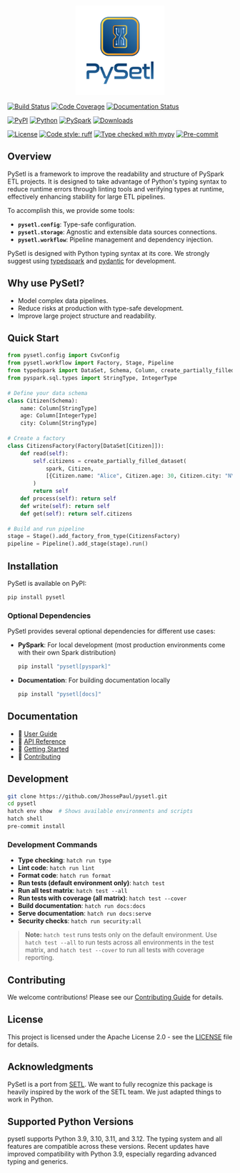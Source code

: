 <p align="center">
  <img src="./docs/assets/images/logo_name.png" alt="PySetl" width="200" />
</p>

[![Build Status](https://github.com/JhossePaul/pysetl/actions/workflows/build.yml/badge.svg)](https://github.com/JhossePaul/pysetl/actions/workflows/build.yml) [![Code Coverage](https://codecov.io/gh/JhossePaul/pysetl/branch/main/graph/badge.svg)](https://codecov.io/gh/JhossePaul/pysetl) [![Documentation Status](https://readthedocs.org/projects/pysetl/badge/?version=latest)](https://pysetl.readthedocs.io/en/latest/?badge=latest)

[![PyPI](https://img.shields.io/pypi/v/pysetl)](https://pypi.org/project/pysetl) [![Python](https://img.shields.io/badge/python-3.9+-blue.svg)](https://www.python.org/downloads/) [![PySpark](https://img.shields.io/badge/PySpark-3.4%2B-orange.svg?logo=apache-spark&logoColor=white)](https://spark.apache.org/docs/latest/) [![Downloads](https://img.shields.io/pypi/dm/pysetl.svg?color=blue&label=Installs&logo=pypi&logoColor=gold)](https://pypi.org/project/pysetl)

[![License](https://img.shields.io/badge/license-Apache%202.0-green.svg)](https://github.com/JhossePaul/pysetl/blob/main/LICENSE) [![Code style: ruff](https://img.shields.io/badge/code%20style-ruff-000000.svg)](https://github.com/astral-sh/ruff) [![Type checked with mypy](https://img.shields.io/badge/mypy-checked-blue.svg)](http://mypy-lang.org/) [![Pre-commit](https://img.shields.io/badge/pre--commit-enabled-brightgreen?logo=pre-commit&logoColor=white)](https://github.com/pre-commit/pre-commit)

## Overview

PySetl is a framework to improve the readability and structure of PySpark ETL
projects. It is designed to take advantage of Python's typing syntax to reduce
runtime errors through linting tools and verifying types at runtime, effectively
enhancing stability for large ETL pipelines.

To accomplish this, we provide some tools:

- **`pysetl.config`**: Type-safe configuration.
- **`pysetl.storage`**: Agnostic and extensible data sources connections.
- **`pysetl.workflow`**: Pipeline management and dependency injection.

PySetl is designed with Python typing syntax at its core. We strongly suggest
using [typedspark](https://typedspark.readthedocs.io/en/latest/) and
[pydantic](https://docs.pydantic.dev/latest/) for development.

## Why use PySetl?

- Model complex data pipelines.
- Reduce risks at production with type-safe development.
- Improve large project structure and readability.

## Quick Start

```python
from pysetl.config import CsvConfig
from pysetl.workflow import Factory, Stage, Pipeline
from typedspark import DataSet, Schema, Column, create_partially_filled_dataset
from pyspark.sql.types import StringType, IntegerType

# Define your data schema
class Citizen(Schema):
    name: Column[StringType]
    age: Column[IntegerType]
    city: Column[StringType]

# Create a factory
class CitizensFactory(Factory[DataSet[Citizen]]):
    def read(self):
        self.citizens = create_partially_filled_dataset(
            spark, Citizen,
            [{Citizen.name: "Alice", Citizen.age: 30, Citizen.city: "NYC"}]
        )
        return self
    def process(self): return self
    def write(self): return self
    def get(self): return self.citizens

# Build and run pipeline
stage = Stage().add_factory_from_type(CitizensFactory)
pipeline = Pipeline().add_stage(stage).run()
```

## Installation

PySetl is available on PyPI:

```bash
pip install pysetl
```

### Optional Dependencies

PySetl provides several optional dependencies for different use cases:

- **PySpark**: For local development (most production environments come with
their own Spark distribution)

  ```bash
  pip install "pysetl[pyspark]"
  ```

- **Documentation**: For building documentation locally
  ```bash
  pip install "pysetl[docs]"
  ```

## Documentation

- 📖 [User Guide](https://pysetl.readthedocs.io/en/latest/user-guide/configuration.html)
- 🔧 [API Reference](https://pysetl.readthedocs.io/en/latest/api/pysetl.html)
- 🚀 [Getting Started](https://pysetl.readthedocs.io/en/latest/getting-started.html)
- 🤝 [Contributing](https://pysetl.readthedocs.io/en/latest/contributing.html)

## Development

```bash
git clone https://github.com/JhossePaul/pysetl.git
cd pysetl
hatch env show  # Shows available environments and scripts
hatch shell
pre-commit install
```

### Development Commands

- **Type checking**: `hatch run type`
- **Lint code**: `hatch run lint`
- **Format code**: `hatch run format`
- **Run tests (default environment only)**: `hatch test`
- **Run all test matrix**: `hatch test --all`
- **Run tests with coverage (all matrix)**: `hatch test --cover`
- **Build documentation**: `hatch run docs:docs`
- **Serve documentation**: `hatch run docs:serve`
- **Security checks**: `hatch run security:all`

> **Note:** `hatch test` runs tests only on the default environment. Use `hatch test --all` to run tests across all environments in the test matrix, and `hatch test --cover` to run all tests with coverage reporting.

## Contributing

We welcome contributions! Please see our
[Contributing Guide](https://pysetl.readthedocs.io/en/latest/contributing.html)
for details.

## License

This project is licensed under the Apache License 2.0 - see the
[LICENSE](https://github.com/JhossePaul/pysetl/blob/main/LICENSE) file for
details.

## Acknowledgments

PySetl is a port from [SETL](https://setl-framework.github.io/setl/). We want to
fully recognize this package is heavily inspired by the work of the SETL team.
We just adapted things to work in Python.

## Supported Python Versions

pysetl supports Python 3.9, 3.10, 3.11, and 3.12. The typing system and all
features are compatible across these versions. Recent updates have improved
compatibility with Python 3.9, especially regarding advanced typing and
generics.
